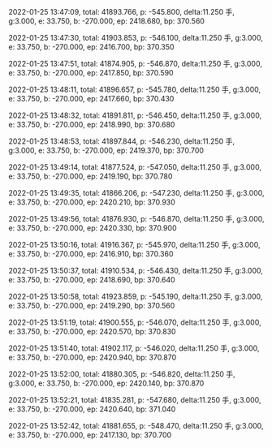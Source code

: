 2022-01-25 13:47:09, total: 41893.766, p: -545.800, delta:11.250 手, g:3.000, e: 33.750, b: -270.000, ep: 2418.680, bp: 370.560

2022-01-25 13:47:30, total: 41903.853, p: -546.100, delta:11.250 手, g:3.000, e: 33.750, b: -270.000, ep: 2416.700, bp: 370.350

2022-01-25 13:47:51, total: 41874.905, p: -546.870, delta:11.250 手, g:3.000, e: 33.750, b: -270.000, ep: 2417.850, bp: 370.590

2022-01-25 13:48:11, total: 41896.657, p: -545.780, delta:11.250 手, g:3.000, e: 33.750, b: -270.000, ep: 2417.660, bp: 370.430

2022-01-25 13:48:32, total: 41891.811, p: -546.450, delta:11.250 手, g:3.000, e: 33.750, b: -270.000, ep: 2418.990, bp: 370.680

2022-01-25 13:48:53, total: 41897.844, p: -546.230, delta:11.250 手, g:3.000, e: 33.750, b: -270.000, ep: 2419.370, bp: 370.700

2022-01-25 13:49:14, total: 41877.524, p: -547.050, delta:11.250 手, g:3.000, e: 33.750, b: -270.000, ep: 2419.190, bp: 370.780

2022-01-25 13:49:35, total: 41866.206, p: -547.230, delta:11.250 手, g:3.000, e: 33.750, b: -270.000, ep: 2420.210, bp: 370.930

2022-01-25 13:49:56, total: 41876.930, p: -546.870, delta:11.250 手, g:3.000, e: 33.750, b: -270.000, ep: 2420.330, bp: 370.900

2022-01-25 13:50:16, total: 41916.367, p: -545.970, delta:11.250 手, g:3.000, e: 33.750, b: -270.000, ep: 2416.910, bp: 370.360

2022-01-25 13:50:37, total: 41910.534, p: -546.430, delta:11.250 手, g:3.000, e: 33.750, b: -270.000, ep: 2418.690, bp: 370.640

2022-01-25 13:50:58, total: 41923.859, p: -545.190, delta:11.250 手, g:3.000, e: 33.750, b: -270.000, ep: 2419.290, bp: 370.560

2022-01-25 13:51:19, total: 41900.555, p: -546.070, delta:11.250 手, g:3.000, e: 33.750, b: -270.000, ep: 2420.570, bp: 370.830

2022-01-25 13:51:40, total: 41902.117, p: -546.020, delta:11.250 手, g:3.000, e: 33.750, b: -270.000, ep: 2420.940, bp: 370.870

2022-01-25 13:52:00, total: 41880.305, p: -546.820, delta:11.250 手, g:3.000, e: 33.750, b: -270.000, ep: 2420.140, bp: 370.870

2022-01-25 13:52:21, total: 41835.281, p: -547.680, delta:11.250 手, g:3.000, e: 33.750, b: -270.000, ep: 2420.640, bp: 371.040

2022-01-25 13:52:42, total: 41881.655, p: -548.470, delta:11.250 手, g:3.000, e: 33.750, b: -270.000, ep: 2417.130, bp: 370.700
